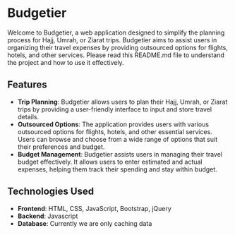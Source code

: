 # Budgetier

Welcome to Budgetier, a web application designed to simplify the planning process for Hajj, Umrah, or Ziarat trips. Budgetier aims to assist users in organizing their travel expenses by providing outsourced options for flights, hotels, and other services. Please read this README.md file to understand the project and how to use it effectively.

## Features

- **Trip Planning**: Budgetier allows users to plan their Hajj, Umrah, or Ziarat trips by providing a user-friendly interface to input and store travel details.
- **Outsourced Options**: The application provides users with various outsourced options for flights, hotels, and other essential services. Users can browse and choose from a wide range of options that suit their preferences and budget.
- **Budget Management**: Budgetier assists users in managing their travel budget effectively. It allows users to enter estimated and actual expenses, helping them track their spending and stay within budget.

## Technologies Used

- **Frontend**: HTML, CSS, JavaScript, Bootstrap, jQuery
- **Backend**: Javascript
- **Database**: Currently we are only caching data